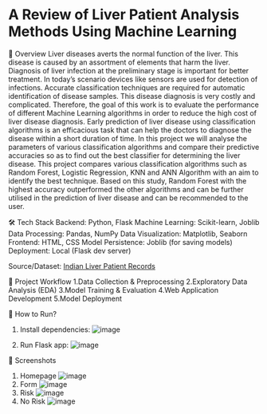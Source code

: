 # A Review of Liver Patient Analysis Methods Using Machine Learning

📌 Overview
Liver diseases averts the normal function of the liver. This disease is caused by an assortment of elements that harm the liver. Diagnosis of liver infection at the preliminary stage is important for better treatment. In today’s scenario devices like sensors are used for detection of infections. Accurate classification techniques are required for automatic identification of disease samples. This disease diagnosis is very costly and complicated. Therefore, the goal of this work is to evaluate the performance of different Machine Learning algorithms in order to reduce the high cost of liver disease diagnosis. Early prediction of liver disease using classification algorithms is an efficacious task that can help the doctors to diagnose the disease within a short duration of time. In this project we will analyse the parameters of various classification algorithms and compare their predictive accuracies so as to find out the best classifier for determining the liver disease. This project compares various classification algorithms such as Random Forest, Logistic Regression, KNN and ANN Algorithm with an aim to identify the best technique. Based on this study, Random Forest with the highest accuracy outperformed the other algorithms and can be further utilised in the prediction of liver disease and can be recommended to the user.

🛠️ Tech Stack
Backend:	Python, Flask
Machine Learning:	Scikit-learn, Joblib
Data Processing:	Pandas, NumPy
Data Visualization:	Matplotlib, Seaborn
Frontend:	HTML, CSS 
Model Persistence:	Joblib (for saving models)
Deployment:	Local (Flask dev server)

Source/Dataset: [Indian Liver Patient Records](https://www.kaggle.com/uciml/indian-liver-patient-records)

📂 Project Workflow
1.Data Collection & Preprocessing
2.Exploratory Data Analysis (EDA)
3.Model Training & Evaluation
4.Web Application Development
5.Model Deployment

🔧 How to Run?
1. Install dependencies:
![image](https://github.com/user-attachments/assets/d7a8869c-934b-495d-8239-281e11de77a4)

2. Run Flask app:
![image](https://github.com/user-attachments/assets/2d48aa88-8f1a-434e-963a-197c0c19831d)

📸 Screenshots
1. Homepage
   ![image](https://github.com/user-attachments/assets/2169530d-b5ad-4f49-9766-d58eebc6f0a1)
2. Form
   ![image](https://github.com/user-attachments/assets/b2919f7b-561c-4232-b45a-9f18a4a0b49b)
3. Risk
   ![image](https://github.com/user-attachments/assets/632db667-9178-40de-b8be-884c4c85a3c0)
4. No Risk
   ![image](https://github.com/user-attachments/assets/856bea1b-933d-4575-94a8-e31fa5eaa06c)



